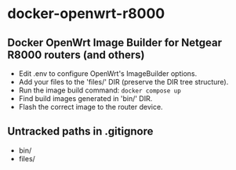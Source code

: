 # docker-openwrt-r8000

## Docker OpenWrt Image Builder for Netgear R8000 routers (and others)

* Edit .env to configure OpenWrt's ImageBuilder options.
* Add your files to the 'files/' DIR (preserve the DIR tree structure).
* Run the image build command: `docker compose up`
* Find build images generated in 'bin/' DIR.
* Flash the correct image to the router device.

## Untracked paths in .gitignore

* bin/
* files/
